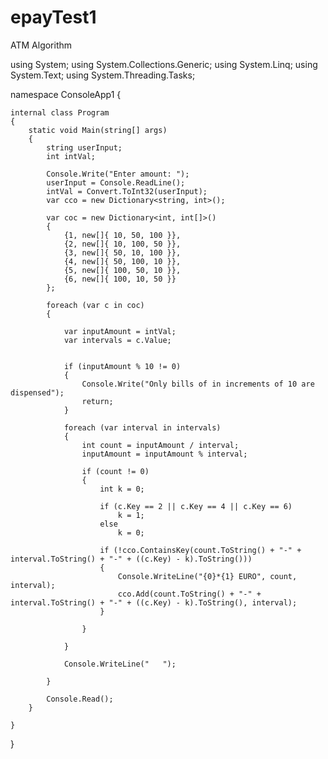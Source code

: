 # epayTest1
 ATM Algorithm 



using System;
using System.Collections.Generic;
using System.Linq;
using System.Text;
using System.Threading.Tasks;

namespace ConsoleApp1
{

    internal class Program
    {
        static void Main(string[] args)
        {
            string userInput;
            int intVal;

            Console.Write("Enter amount: ");
            userInput = Console.ReadLine();
            intVal = Convert.ToInt32(userInput);
            var cco = new Dictionary<string, int>();

            var coc = new Dictionary<int, int[]>()
            {
                {1, new[]{ 10, 50, 100 }},
                {2, new[]{ 10, 100, 50 }},
                {3, new[]{ 50, 10, 100 }},
                {4, new[]{ 50, 100, 10 }},
                {5, new[]{ 100, 50, 10 }},
                {6, new[]{ 100, 10, 50 }}
            };

            foreach (var c in coc)
            {

                var inputAmount = intVal;
                var intervals = c.Value;


                if (inputAmount % 10 != 0)
                {
                    Console.Write("Only bills of in increments of 10 are dispensed");
                    return;
                }

                foreach (var interval in intervals)
                {
                    int count = inputAmount / interval;
                    inputAmount = inputAmount % interval;

                    if (count != 0)
                    {
                        int k = 0;

                        if (c.Key == 2 || c.Key == 4 || c.Key == 6)
                            k = 1;
                        else
                            k = 0;

                        if (!cco.ContainsKey(count.ToString() + "-" + interval.ToString() + "-" + ((c.Key) - k).ToString()))
                        {
                            Console.WriteLine("{0}*{1} EURO", count, interval);
                            cco.Add(count.ToString() + "-" + interval.ToString() + "-" + ((c.Key) - k).ToString(), interval);
                        }

                    }

                }

                Console.WriteLine("   ");

            }

            Console.Read();
        }

    }
}
